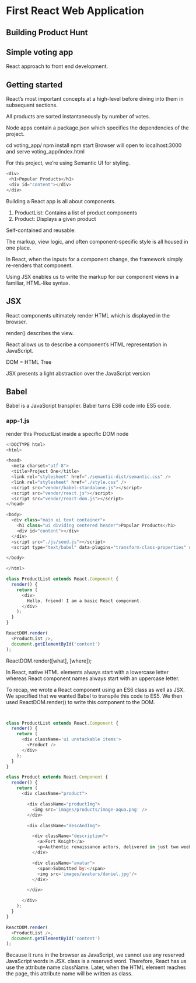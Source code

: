 # First React Web Application

## Building Product Hunt
## Simple voting app 

React approach to front end development.

## Getting started
React’s most important concepts at a high-level before diving into them in subsequent sections.

All products are sorted instantaneously by number of votes.

Node apps contain a package.json which specifies the dependencies of the project.

cd voting_app/
npm install
npm start
Browser will open to localhost:3000 and serve voting_app/index.html

For this project, we’re using Semantic UI for styling.

```js
<div>
 <h1>Popular Products</h1>
 <div id="content"></div>
</div>
```

Building a React app is all about components.

1. ProductList: Contains a list of product components 
2. Product: Displays a given product

Self-contained and reusable: 

The markup, view logic, and often component-specific style is all housed in one place. 

In React, when the inputs for a component change, the framework simply re-renders that component.

Using JSX enables us to write the markup for our component views in a familiar, HTML-like syntax.

## JSX
React components ultimately render HTML which is displayed in the browser.

render() describes the view.

React allows us to describe a component’s HTML representation in JavaScript.

DOM = HTML Tree

JSX presents a light abstraction over the JavaScript version
 
## Babel
 Babel is a JavaScript transpiler. Babel turns ES6 code into ES5 code.
 
### app-1.js
render this ProductList inside a specific DOM node

```js
<!DOCTYPE html>
<html>

<head>
  <meta charset="utf-8">
  <title>Project One</title>
  <link rel="stylesheet" href="./semantic-dist/semantic.css" />
  <link rel="stylesheet" href="./style.css" />
  <script src="vendor/babel-standalone.js"></script>
  <script src="vendor/react.js"></script>
  <script src="vendor/react-dom.js"></script>
</head>

<body>
  <div class="main ui text container">
    <h1 class="ui dividing centered header">Popular Products</h1>
    <div id="content"></div>
  </div>
  <script src="./js/seed.js"></script>
  <script type="text/babel" data-plugins="transform-class-properties" src="./js/app-1.js"></script>

</body>

</html>

class ProductList extends React.Component {
  render() {
    return (
      <div>
        Hello, friend! I am a basic React component.
      </div>
    );
  }
}

ReactDOM.render(
  <ProductList />,
  document.getElementById('content')
);
```

ReactDOM.render([what], [where]);

In React, native HTML elements always start with a lowercase letter whereas React component names always start with an uppercase letter.

To recap, we wrote a React component using an ES6 class as well as JSX. We specified that we wanted Babel to transpile this code to ES5. We then used ReactDOM.render() to write this component to the DOM.

```js


class ProductList extends React.Component {
  render() {
    return (
      <div className='ui unstackable items'>
        <Product />
      </div>
    );
  }
}

class Product extends React.Component {
  render() {
    return (
      <div className="product">

        <div className="productImg">
          <img src='images/products/image-aqua.png' />
        </div>

        <div className="descAndImg">

          <div className="description">
            <a>Fort Knight</a>
            <p>Authentic renaissance actors, delivered in just two weeks.</p>
          </div>

          <div className="avatar">
            <span>Submitted by:</span>
            <img src='images/avatars/daniel.jpg'/>
          </div>

        </div>

      </div>
    );
  }
}

ReactDOM.render(
  <ProductList />,
  document.getElementById('content')
);

```

Because it runs in the browser as JavaScript, we cannot use any reserved JavaScript words in JSX. class is a reserved word. Therefore, React has us use the attribute name className. Later, when the HTML element reaches the page, this attribute name will be written as class.
